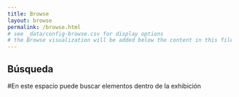 ```yaml
---
title: Browse
layout: browse
permalink: /browse.html
# see _data/config-browse.csv for display options
# the Browse visualization will be added below the content in this file
---
```


## Búsqueda
#En este espacio puede buscar elementos dentro de la exhibición
